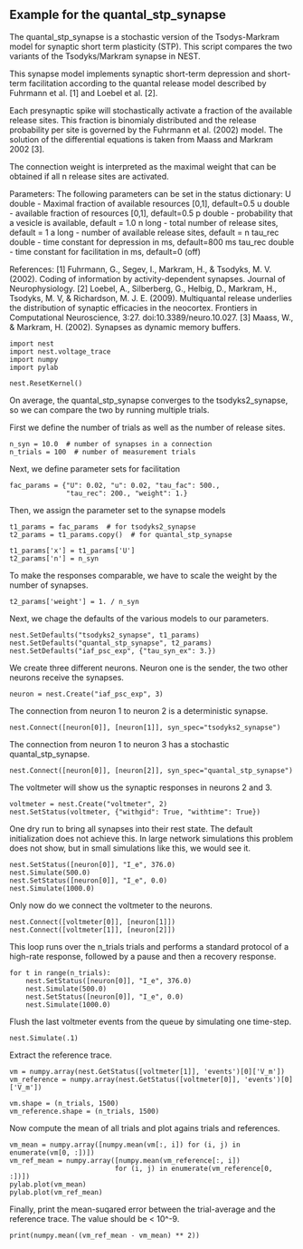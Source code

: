 

    
    
Example for the quantal_stp_synapse
-----------------------------------

The quantal_stp_synapse is a stochastic version of the Tsodys-Markram model
for synaptic short term plasticity (STP).
This script compares the two variants of the Tsodyks/Markram synapse in NEST.

This synapse model implements synaptic short-term depression and
short-term facilitation according to the quantal release model
described by Fuhrmann et al. [1] and Loebel et al. [2].

Each presynaptic spike will stochastically activate a fraction of
the available release sites.  This fraction is binomialy
distributed and the release probability per site is governed by the
Fuhrmann et al. (2002) model. The solution of the differential
equations is taken from Maass and Markram 2002 [3].

The connection weight is interpreted as the maximal weight that can
be obtained if all n release sites are activated.

Parameters:
     The following parameters can be set in the status dictionary:
     U          double - Maximal fraction of available resources [0,1],
                         default=0.5
     u          double - available fraction of resources [0,1], default=0.5
     p          double - probability that a vesicle is available, default = 1.0
     n          long - total number of release sites, default = 1
     a          long - number of available release sites, default = n
     tau_rec    double - time constant for depression in ms, default=800 ms
     tau_rec    double - time constant for facilitation in ms, default=0 (off)


References:
   [1] Fuhrmann, G., Segev, I., Markram, H., & Tsodyks, M. V. (2002). Coding of
       information by activity-dependent synapses. Journal of Neurophysiology.
   [2] Loebel, A., Silberberg, G., Helbig, D., Markram, H., Tsodyks,
       M. V, & Richardson, M. J. E. (2009). Multiquantal release underlies
       the distribution of synaptic efficacies in the neocortex. Frontiers
       in Computational Neuroscience, 3:27. doi:10.3389/neuro.10.027.
   [3] Maass, W., & Markram, H. (2002). Synapses as dynamic memory buffers.

    import nest
    import nest.voltage_trace
    import numpy
    import pylab
    
    nest.ResetKernel()
    
On average, the quantal_stp_synapse converges to the tsodyks2_synapse,
so we can compare the two by running multiple trials.

First we define the number of trials as well as the number of release sites.

    n_syn = 10.0  # number of synapses in a connection
    n_trials = 100  # number of measurement trials
    
Next, we define parameter sets for facilitation

    fac_params = {"U": 0.02, "u": 0.02, "tau_fac": 500.,
                  "tau_rec": 200., "weight": 1.}
    
Then, we assign the parameter set to the synapse models

    t1_params = fac_params  # for tsodyks2_synapse
    t2_params = t1_params.copy()  # for quantal_stp_synapse
    
    t1_params['x'] = t1_params['U']
    t2_params['n'] = n_syn
    
To make the responses comparable, we have to scale the weight by the number of
synapses.

    t2_params['weight'] = 1. / n_syn
    
Next, we chage the defaults of the various models to our parameters.

    
    nest.SetDefaults("tsodyks2_synapse", t1_params)
    nest.SetDefaults("quantal_stp_synapse", t2_params)
    nest.SetDefaults("iaf_psc_exp", {"tau_syn_ex": 3.})
    
We create three different neurons.
Neuron one is the sender, the two other neurons receive the synapses.

    neuron = nest.Create("iaf_psc_exp", 3)
    
The connection from neuron 1 to neuron 2 is a deterministic synapse.

    nest.Connect([neuron[0]], [neuron[1]], syn_spec="tsodyks2_synapse")
    
The connection from neuron 1 to neuron 3 has a stochastic quantal_stp_synapse.

    nest.Connect([neuron[0]], [neuron[2]], syn_spec="quantal_stp_synapse")
    
The voltmeter will show us the synaptic responses in neurons 2 and 3.

    voltmeter = nest.Create("voltmeter", 2)
    nest.SetStatus(voltmeter, {"withgid": True, "withtime": True})
    
One dry run to bring all synapses into their rest state.
The default initialization does not achieve this. In large network simulations
this problem does not show, but in small simulations like this,
we would see it.

    nest.SetStatus([neuron[0]], "I_e", 376.0)
    nest.Simulate(500.0)
    nest.SetStatus([neuron[0]], "I_e", 0.0)
    nest.Simulate(1000.0)
    
Only now do we connect the voltmeter to the neurons.

    nest.Connect([voltmeter[0]], [neuron[1]])
    nest.Connect([voltmeter[1]], [neuron[2]])
    
    
This loop runs over the n_trials trials and performs a standard protocol
of a high-rate response, followed by a pause and then a recovery response.

    for t in range(n_trials):
        nest.SetStatus([neuron[0]], "I_e", 376.0)
        nest.Simulate(500.0)
        nest.SetStatus([neuron[0]], "I_e", 0.0)
        nest.Simulate(1000.0)
    
Flush the last voltmeter events from the queue by simulating one time-step.

    
    nest.Simulate(.1)
    
Extract the reference trace.

    vm = numpy.array(nest.GetStatus([voltmeter[1]], 'events')[0]['V_m'])
    vm_reference = numpy.array(nest.GetStatus([voltmeter[0]], 'events')[0]['V_m'])
    
    vm.shape = (n_trials, 1500)
    vm_reference.shape = (n_trials, 1500)
    
Now compute the mean of all trials and plot agains trials and references.

    vm_mean = numpy.array([numpy.mean(vm[:, i]) for (i, j) in enumerate(vm[0, :])])
    vm_ref_mean = numpy.array([numpy.mean(vm_reference[:, i])
                              for (i, j) in enumerate(vm_reference[0, :])])
    pylab.plot(vm_mean)
    pylab.plot(vm_ref_mean)
    
Finally, print the mean-suqared error between the trial-average and
the reference trace. The value should be < 10^-9.

    print(numpy.mean((vm_ref_mean - vm_mean) ** 2))
    
    



